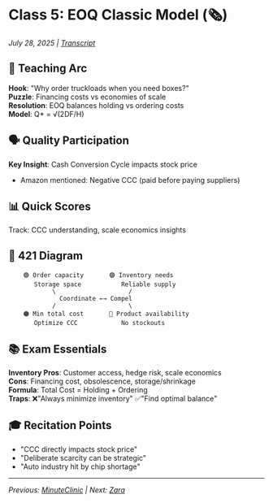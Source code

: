 # Class 5: EOQ Classic Model (🗞️)
*July 28, 2025 | [Transcript](5nv(🗞️)15778_intro_ops_otter_ai.md)*

## 🎯 Teaching Arc
**Hook**: "Why order truckloads when you need boxes?"  
**Puzzle**: Financing costs vs economies of scale  
**Resolution**: EOQ balances holding vs ordering costs  
**Model**: Q* = √(2DF/H)

## 🗣️ Quality Participation
**Key Insight**: Cash Conversion Cycle impacts stock price
- Amazon mentioned: Negative CCC (paid before paying suppliers)

## 📊 Quick Scores
Track: CCC understanding, scale economics insights

## 🔗 421 Diagram
```
    🟢 Order capacity       🟣 Inventory needs
       Storage space           Reliable supply
            \                    /
              Coordinate ←→ Compel
            /                    \
    🟠 Min total cost       🔴 Product availability
       Optimize CCC            No stockouts
```

## 📚 Exam Essentials
**Inventory Pros**: Customer access, hedge risk, scale economics  
**Cons**: Financing cost, obsolescence, storage/shrinkage  
**Formula**: Total Cost = Holding + Ordering  
**Traps**: ❌"Always minimize inventory" ✅"Find optimal balance"

## 🎓 Recitation Points
- "CCC directly impacts stock price"
- "Deliberate scarcity can be strategic"
- "Auto industry hit by chip shortage"

---
*Previous: [MinuteClinic](4🏥_Capacity_MinuteClinic.md) | Next: [Zara](6👗_Zara_FastFashion.md)*
